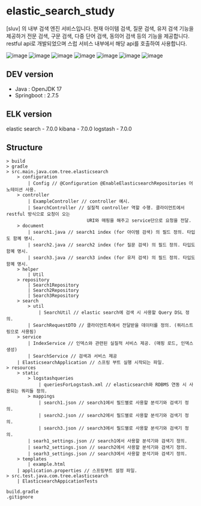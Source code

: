 # elastic_search_study
[sluv] 의 내부 검색 엔진 서비스입니다. 현재 아이템 검색, 질문 검색, 유저 검색 기능을 제공하거 전문 검색, 구문 검색, 다중 단어 검색, 동의어 검색 등의 기능을 제공합니다.
restful api로 개발되었으며 스럽 서비스 내부에서 해당 api를 호출하여 사용합니다.

![image](https://github.com/CELEBIT/sluv-springboot-elasticsearch/assets/81170119/29e74dca-dbe4-4047-91df-e728a27d2a2d)
![image](https://github.com/CELEBIT/sluv-springboot-elasticsearch/assets/81170119/2291f849-8d5f-49f0-98d9-a1620c5886ee)
![image](https://github.com/CELEBIT/sluv-springboot-elasticsearch/assets/81170119/2e0a2c03-39d5-4981-a51e-01aef99ac2d9)
![image](https://github.com/CELEBIT/sluv-springboot-elasticsearch/assets/81170119/0df8ed04-5e98-4d80-8810-5c5fd444d1f7)
![image](https://github.com/CELEBIT/sluv-springboot-elasticsearch/assets/81170119/63f834f0-f00a-47b5-842c-4a81ba99e0ac)
![image](https://github.com/CELEBIT/sluv-springboot-elasticsearch/assets/81170119/fdb7d3b0-a57d-480e-8f0e-8b2b85d30ba8)
![image](https://github.com/CELEBIT/sluv-springboot-elasticsearch/assets/81170119/48b4c275-1e43-457b-8167-9bac294b69a9)


## DEV version
- Java : OpenJDK 17
- Springboot : 2.7.5

## ELK version
elastic search - 7.0.0
kibana - 7.0.0
logstash - 7.0.0

## Structure
    > build
    > gradle
    > src.main.java.com.tree.elasticsearch
        > configuration
            | Config // @Configuration @EnableElasticsearchRepositories 어노테이션 사용.
        > controller 
            | ExampleController // controller 예시.
            | SearchController // 실질적 controller 역할 수행. 클라이언트에서 restful 방식으로 요청이 오는 
                                  URI와 매핑을 해주고 service단으로 요청을 전달.
        > document
            | search1.java // search1 index (for 아이템 검색) 의 필드 정의. 타입도 함꼐 명시. 
            | search2.java // search2 index (for 질문 검색) 의 필드 정의. 타입도 함꼐 명시. 
            | search3.java // search3 index (for 유저 검색) 의 필드 정의. 타입도 함꼐 명시. 
        > helper
            | Util 
        > repository
            | Search1Repository 
            | Search2Repository 
            | Search3Repository 
        > search
            > util
                | SearchUtil // elastic search에 검색 시 사용할 Query DSL 정의. 
            | SearchRequestDTO // 클라이언트측에서 전달받을 데이터를 정의. (쿼리스트링으로 사용됨) 
        > service 
            | IndexService // 인덱스와 관련된 실질적 서비스 제공. (매핑 로드, 인덱스 생성)
            | SearchService // 검색과 서비스 제공 
        | ElasticsearchApplication // 스프링 부트 실행 시작되는 파일. 
    > resources
        > static
            > logstashqueries
                | queriesForLogstash.xml // elasticsearch와 RDBMS 연동 시 사용되는 쿼리들 정의. 
            > mappings 
                | search1.json // search1에서 필드별로 사용할 분석기와 검색기 정의. 
                | search2.json // search2에서 필드별로 사용할 분석기와 검색기 정의. 
                | search3.json // search3에서 필드별로 사용할 분석기와 검색기 정의. 
            | searh1_settings.json // search1에서 사용할 분석기와 검색기 정의. 
            | searh2_settings.json // search2에서 사용할 분석기와 검색기 정의. 
            | searh3_settings.json // search3에서 사용할 분석기와 검색기 정의. 
        > templates
            | example.html
        | application.properties // 스프링부트 설정 파일. 
    > src.test.java.com.tree.elasticsearch
        | ElasticsearchAppicationTests 
        
    build.gradle 
    .gitignore

